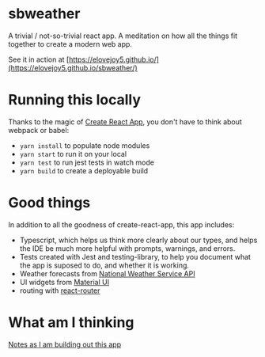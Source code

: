 # sbweather

A trivial / not-so-trivial react app. A meditation on how all the things fit together to create a modern web app.

See it in action at [https://elovejoy5.github.io/](https://elovejoy5.github.io/sbweather/)

# Running this locally

Thanks to the magic of [Create React App](https://github.com/facebook/create-react-app), you don't have to think about webpack or babel:

- `yarn install` to populate node modules
- `yarn start` to run it on your local
- `yarn test` to run jest tests in watch mode
- `yarn build` to create a deployable build

# Good things

In addition to all the goodness of create-react-app, this app includes:

- Typescript, which helps us think more clearly about our types, and helps the IDE be much more helpful with prompts, warnings, and errors.
- Tests created with Jest and testing-library, to help you document what the app is suposed to do, and whether it is working.
- Weather forecasts from [National Weather Service API](https://www.weather.gov/documentation/services-web-api)
- UI widgets from [Material UI](https://mui.com/material-ui/getting-started/overview/)
- routing with [react-router](https://github.com/remix-run/react-router/blob/main/docs/upgrading/v5.md)

# What am I thinking

[Notes as I am building out this app](history.md)
